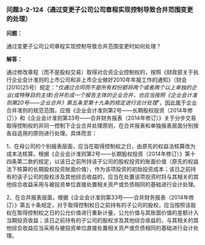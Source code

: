 ### 问题3-2-124（通过变更子公司公司章程实现控制导致合并范围变更的处理）

**问题：**

通过变更子公司公司章程实现控制导致合并范围变更时如何处理？

**解答：**

通过修改章程（而不是股权交易）取得对合资企业控制权的，按照《财政部关于执行企业会计准则的上市公司和非上市企业做好2010年年报工作的通知》（财会[2010]25号）规定：“*仅通过合同而不是所有权份额将两个或者两个以上单独的企业(或特殊目的主体)合并形成一个报告主体的企业合并，也应当按照《企业会计准则第20号——企业合并》第五条至第十九条的规定进行会计处理*”，因此属于企业合并准则的规范范围，应按《企业会计准则第2号——长期股权投资（2014年修订）》和《企业会计准则第33号——合并财务报表（2014年修订）》关于分步交易取得控制权的非同一控制下企业合并处理原则，在合并报表和单独报表层面分别按各自适用的原则进行处理。具体而言：

1、在母公司的个别报表层面，应当在取得控制权之日，由原先的权益法核算改为成本法核算。根据《企业会计准则第2号——长期股权投资（2014年修订）》第十四条第二款的规定，以该日之前所持该子公司的股权投资的账面价值（原先的权益法下核算的长期股权投资账面价值），作为该项投资的初始投资成本；该日之前持有的该子公司的股权涉及其他综合收益的，应当在处置该项投资时将与其相关的其他综合收益采用与被投资单位直接处置相关资产或负债相同的基础进行会计处理。

2、在合并报表层面，根据《企业会计准则第33号——合并财务报表（2014年修订）》第五十条规定，对于取得控制权日之前持有的子公司的股权，应当按照该股权在取得控制权之日的公允价值进行重新计量，公允价值与其账面价值的差额计入当期投资收益；该日之前持有的子公司的股权涉及其他综合收益的，与其相关的其他综合收益应当采用与被投资单位直接处置相关资产或负债相同的基础进行会计处理。